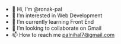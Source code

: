- 👋 Hi, I’m @ronak-pal
- 👀 I’m interested in Web Development
- 🌱 I’m currently learning Front End
- 💞️ I’m looking to collaborate on Gmail
- 📫 How to reach me palnihal7@gmail.com

<!---
ronak-pal/ronak-pal is a ✨ special ✨ repository because its `README.md` (this file) appears on your GitHub profile.
You can click the Preview link to take a look at your changes.
--->
